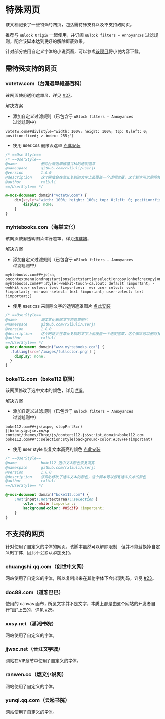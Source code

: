 ﻿# 特殊网页

该文档记录了一些特殊的网页，包括需特殊支持以及不支持的网页。

推荐与 `uBlock Origin` 一起使用，并订阅 `uBlock filters – Annoyances` 过滤规则，配合该脚本达到更好的解除屏蔽效果。

针对部分使用自定义字体的小说页面，可以参考[该项目](https://github.com/7325156/jjwxcNovelCrawler)将小说内容下载。

## 需特殊支持的网页

### votetw.com（台灣選舉維基百科）

该网页使用透明遮罩层，详见 [#27](https://github.com/rxliuli/userjs/issues/27)。

解决方案

- 添加自定义过滤规则（已包含于 `uBlock filters – Annoyances` 过滤规则中）

```ubo
votetw.com##div[style="width: 100%; height: 100%; top: 0;left: 0; position:fixed; z-index: 255;"]
```

- 使用 user.css 删除该遮罩 [点此安装](https://github.com/rxliuli/userjs/blob/master/packages/usercss/%E5%88%A0%E9%99%A4%E5%8F%B0%E7%81%A3%E9%81%B8%E8%88%89%E7%B6%AD%E5%9F%BA%E7%99%BE%E7%A7%91%E7%9A%84%E9%80%8F%E6%98%8E%E9%81%AE%E7%BD%A9.user.css)

```css
/* ==UserStyle==
/* ==UserStyle==
@name           删除台灣選舉維基百科的透明遮罩
@namespace      github.com/rxliuli/userjs
@version        1.0.0
@description    这个网站会在禁止复制的文字上面覆盖一个透明遮罩，这个脚本可以删除掉它
@author         rxliuli
==/UserStyle== */

@-moz-document domain("votetw.com") {
    div[style*="width: 100%; height: 100%; top: 0;left: 0; position:fixed; z-index: 255;"] {
        display: none;
    }
}
```

### myhtebooks.com（海棠文化）

该网页使用透明图片进行遮罩，详见[该链接](https://greasyfork.org/zh-CN/scripts/391193-%E8%A7%A3%E9%99%A4%E7%BD%91%E9%A1%B5%E9%99%90%E5%88%B6/discussions/89917#comment-214785)。

解决方案

- 添加自定义过滤规则（已包含于 `uBlock filters – Annoyances` 过滤规则中）

```ubo
myhtebooks.com##+js(ra, oncontextmenu|ondragstart|onselectstart|onselect|oncopy|onbeforecopy|onkeydown|onunload)
myhtebooks.com##*:style(-webkit-touch-callout: default !important; -webkit-user-select: text !important; -moz-user-select: text !important; -ms-user-select: text !important; user-select: text !important;)
```

- 使用 user.css 来删除文字的透明遮罩图片 [点此安装](https://github.com/rxliuli/userjs/blob/master/packages/usercss/%E6%B5%B7%E6%A3%A0%E6%96%87%E5%8C%96%E5%88%A0%E9%99%A4%E6%96%87%E5%AD%97%E7%9A%84%E9%81%AE%E7%BD%A9%E5%9B%BE%E7%89%87.user.css)

```css
/* ==UserStyle==
@name           海棠文化删除文字的遮罩图片
@namespace      github.com/rxliuli/userjs
@version        1.0.0
@description    这个网站会在禁止复制的文字上面覆盖一个透明遮罩，这个脚本可以删除掉它
@author         rxliuli
==/UserStyle== */
@-moz-document domain("www.myhtebooks.com") {
  .fullimg[src='/images/fullcolor.png'] {
    display: none;
  }
}
```

### boke112.com（boke112 联盟）

该网页修改了选中文本的颜色，详见 [#19](https://github.com/rxliuli/userjs/issues/19)。

解决方案

- 添加自定义过滤规则（已包含于 `uBlock filters – Annoyances` 过滤规则中）

```ubo
boke112.com##+js(aopw, stopPrntScr)
||boke.yigujin.cn/wp-content/themes/Three/js/content112.js$script,domain=boke112.com
boke112.com##*::selection:style(background-color:#338FFF!important)
```

- 使用 user style 恢复文本高亮的颜色 [点此安装](https://github.com/rxliuli/userjs/blob/master/packages/usercss/boke112%20%E9%80%89%E4%B8%AD%E6%96%87%E6%9C%AC%E9%A2%9C%E8%89%B2%E6%81%A2%E5%A4%8D%E9%AB%98%E4%BA%AE.user.css)

```css
/* ==UserStyle==
@name           boke112 选中文本颜色恢复高亮
@namespace      github.com/rxliuli/userjs
@version        1.0.0
@description    该网站修改了选中文本的颜色，这个脚本可以恢复选中文本的颜色
@author         rxliuli
==/UserStyle== */

@-moz-document domain("boke112.com") {
    :not(input):not(textarea)::selection {
        color: white !important;
        background-color: #05d3f9 !important;
    }
}
```

## 不支持的网页

针对使用了自定义的字体的网页，该脚本虽然可以解除限制，但并不能替换掉自定义的字体，因此不会默认添加支持。

### chuangshi.qq.com（创世中文网）

网站使用了自定义的字体，所以复制出来在其他字体下会出现乱码，详见 [#23](https://github.com/rxliuli/userjs/issues/23)。

### doc88.com（道客巴巴）

使用的 canvas 画布，所见文字并不是文字，本质上都是由这个网站的开发者自行“画”上去的，详见 [#25](https://github.com/rxliuli/userjs/issues/25)。

### xxsy.net（潇湘书院）

网站使用了自定义的字体。

### jjwxc.net（晋江文学城）

网站在VIP章节中使用了自定义的字体。

### ranwen.cc（燃文小说网）

网站使用了自定义的字体。

### yunqi.qq.com（云起书院）

网站使用了自定义的字体。